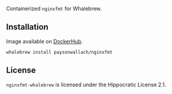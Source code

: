 Containerized `nginxfmt` for Whalebrew.

## Installation

Image available on [DockerHub](https://hub.docker.com/r/paysonwallach/nginxfmt).

```shell
whalebrew install paysonwallach/nginxfmt
```

## License

`nginxfmt-whalebrew` is licensed under the Hippocratic License 2.1.
